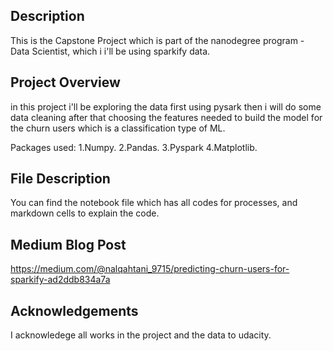 ## Description
This is the Capstone Project which is part of the nanodegree program - Data Scientist, which i i'll be using sparkify data.

## Project Overview

in this project i'll be exploring the data first using pysark then i will do some data cleaning after that choosing the features needed to build the model for the churn users which is a classification type of ML.

Packages used:
  1.Numpy.
  2.Pandas.
  3.Pyspark
  4.Matplotlib.


## File Description 

You can find the notebook file which has all codes for processes, and markdown cells to explain the code.

## Medium Blog Post

https://medium.com/@nalqahtani_9715/predicting-churn-users-for-sparkify-ad2ddb834a7a

## Acknowledgements

I acknowledege all works in the project and the data to udacity.
